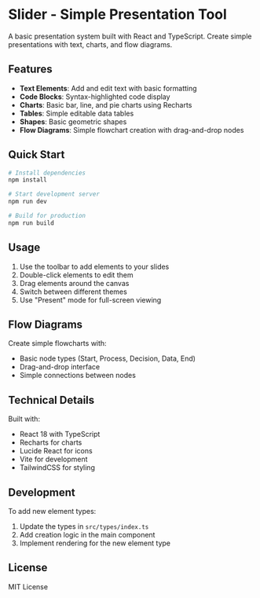 # Slider - Simple Presentation Tool

A basic presentation system built with React and TypeScript. Create simple presentations with text, charts, and flow diagrams.

## Features

- **Text Elements**: Add and edit text with basic formatting
- **Code Blocks**: Syntax-highlighted code display
- **Charts**: Basic bar, line, and pie charts using Recharts
- **Tables**: Simple editable data tables
- **Shapes**: Basic geometric shapes
- **Flow Diagrams**: Simple flowchart creation with drag-and-drop nodes

## Quick Start

```bash
# Install dependencies
npm install

# Start development server
npm run dev

# Build for production
npm run build
```

## Usage

1. Use the toolbar to add elements to your slides
2. Double-click elements to edit them
3. Drag elements around the canvas
4. Switch between different themes
5. Use "Present" mode for full-screen viewing

## Flow Diagrams

Create simple flowcharts with:
- Basic node types (Start, Process, Decision, Data, End)
- Drag-and-drop interface
- Simple connections between nodes

## Technical Details

Built with:
- React 18 with TypeScript
- Recharts for charts
- Lucide React for icons
- Vite for development
- TailwindCSS for styling

## Development

To add new element types:
1. Update the types in `src/types/index.ts`
2. Add creation logic in the main component
3. Implement rendering for the new element type

## License

MIT License
